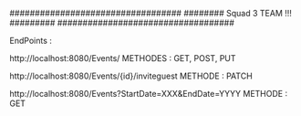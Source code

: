 ##################################
######## Squad 3 TEAM !!! #########
###################################

EndPoints :

http://localhost:8080/Events/                                     METHODES : GET, POST, PUT    

http://localhost:8080/Events/{id}/inviteguest                      METHODE : PATCH

http://localhost:8080/Events?StartDate=XXX&EndDate=YYYY            METHODE : GET
